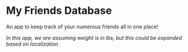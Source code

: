 # My Friends Database

An app to keep track of your numerous friends all in one place!

_In this app, we are assuming weight is in lbs, but this could be expanded based on localization_
